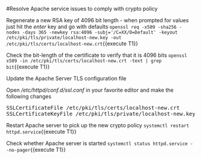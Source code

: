 ﻿#Resolve Apache service issues to comply with crypto policy 

Regenerate a new RSA key of 4096 bit length - when prompted for values just hit the *enter* key and go with defaults
`openssl req -x509 -sha256 -nodes -days 365 -newkey rsa:4096 -subj='/C=XX/O=Default' -keyout /etc/pki/tls/private/localhost-new.key -out /etc/pki/tls/certs/localhost-new.crt`{{execute T1}}

Check the bit-length of the certificate to verify that it is 4096 bits
`openssl x509 -in /etc/pki/tls/certs/localhost-new.crt -text | grep bit`{{execute T1}}

Update the Apache Server TLS configuration file

Open */etc/httpd/conf.d/ssl.conf* in your favorite editor and make the following changes
<pre class="file">
SSLCertificateFile /etc/pki/tls/certs/localhost-new.crt
SSLCertificateKeyFile /etc/pki/tls/private/localhost-new.key
</pre>

Restart Apache server to pick up the new crypto policy
`systemctl restart httpd.service`{{execute T1}}

Check whether Apache server is started
`systemctl status httpd.service --no-pager`{{execute T1}}
